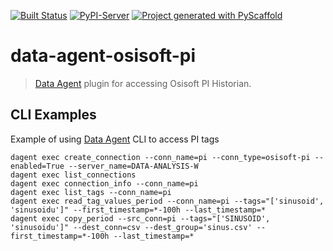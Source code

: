
[![Built Status](https://api.cirrus-ci.com/github/imubit/data-agent-osisoft-pi.svg?branch=main)](https://cirrus-ci.com/github/imubit/data-agent-osisoft-pi)
[![PyPI-Server](https://img.shields.io/pypi/v/data-agent-osisoft-pi.svg)](https://pypi.org/project/data-agent-osisoft-pi/)
[![Project generated with PyScaffold](https://img.shields.io/badge/-PyScaffold-005CA0?logo=pyscaffold)](https://pyscaffold.org/)

# data-agent-osisoft-pi

> [Data Agent](https://github.com/imubit/data-agent) plugin for accessing Osisoft PI Historian.


## CLI Examples

Example of using [Data Agent](https://github.com/imubit/data-agent) CLI to access PI tags

```commandline
dagent exec create_connection --conn_name=pi --conn_type=osisoft-pi --enabled=True --server_name=DATA-ANALYSIS-W
dagent exec list_connections
dagent exec connection_info --conn_name=pi
dagent exec list_tags --conn_name=pi
dagent exec read_tag_values_period --conn_name=pi --tags="['sinusoid', 'sinusoidu']" --first_timestamp=*-100h --last_timestamp=*
dagent exec copy_period --src_conn=pi --tags="['SINUSOID', 'sinusoidu']" --dest_conn=csv --dest_group='sinus.csv' --first_timestamp=*-100h --last_timestamp=*
```
